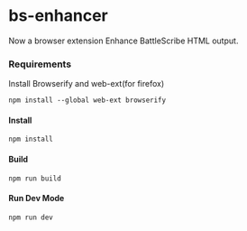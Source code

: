 # bs-enhancer
Now a browser extension
Enhance BattleScribe HTML output.

### Requirements
Install Browserify and web-ext(for firefox)

`npm install --global web-ext browserify`

#### Install
`npm install`

#### Build
`npm run build`

#### Run Dev Mode
`npm run dev`
